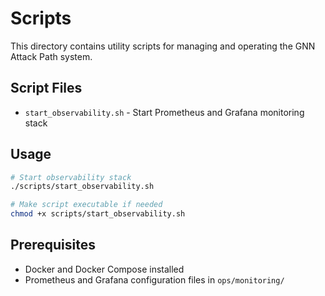 # Scripts

This directory contains utility scripts for managing and operating the GNN Attack Path system.

## Script Files

- `start_observability.sh` - Start Prometheus and Grafana monitoring stack

## Usage

```bash
# Start observability stack
./scripts/start_observability.sh

# Make script executable if needed
chmod +x scripts/start_observability.sh
```

## Prerequisites

- Docker and Docker Compose installed
- Prometheus and Grafana configuration files in `ops/monitoring/`
